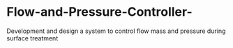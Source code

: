 # Flow-and-Pressure-Controller-
Development and design a system to control flow mass and pressure during surface treatment
